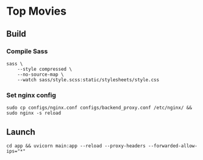 # Top Movies

## Build

### Compile Sass

	sass \
		--style compressed \
		--no-source-map \
		--watch sass/style.scss:static/stylesheets/style.css

### Set nginx config

	sudo cp configs/nginx.conf configs/backend_proxy.conf /etc/nginx/ && sudo nginx -s reload

## Launch

	cd app && uvicorn main:app --reload --proxy-headers --forwarded-allow-ips="*"
